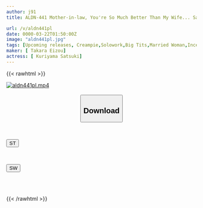```yaml
---
author: j91
title: ALDN-441 Mother-in-law, You're So Much Better Than My Wife... Satsuki Kuriyama

url: /v/aldn441pl
date: 0000-03-22T01:50:00Z
image: "aldn441pl.jpg"
tags: [Upcoming releases, Creampie,Solowork,Big Tits,Married Woman,Incest,Mature Woman]
maker: [ Takara Eizou]
actress: [ Kuriyama Satsuki]
---
```



{{< rawhtml >}}

<div class="video" data-videoid="pending_link_2.html">
    <a href="javascript:;">
        <img src="/v/aldn441pl/aldn441pl.jpg" width="WIDTH" height="HEIGHT" alt="aldn441pl.mp4" loading="lazy">
    </a>
</div>

<script type="text/javascript" src="https://j91.asia/asset/on-demand-pend.js"></script>

<br>
  <link rel="stylesheet" href="https://j91.asia/asset/bs5.css">
  
  <center>
  <button class="btn btn-primary" type="button" data-bs-toggle="collapse" data-bs-target=".multi-collapse" aria-expanded="false" aria-controls="multiCollapseExample1 multiCollapseExample2"><h2>Download</h2></button></center>
</p>
<div class="row">
  <div class="col">
    <div class="collapse multi-collapse" id="multiCollapseExample1">
      <div class="card card-body">
	      	      <br>
<div class="buttons">  
<p><a href="https://j91.asia/pending_link_2.html" target="_blank"><button class="btn-hover color-3"><i class="fa fa-download"></i> ST</button></a></p></div>
    </div>
  </div>
</div>
  <div class="col">
    <div class="collapse multi-collapse" id="multiCollapseExample2">
      <div class="card card-body">
	      <br>
<div class="buttons">
<p><a href="https://j91.asia/pending_link_2.html" target="_blank"><button class="btn-hover color-2"><i class="fa fa-download"></i> SW</button></a></p></div>
<br><br>
      </div>
    </div>
  </div>
</div>

{{< /rawhtml >}}